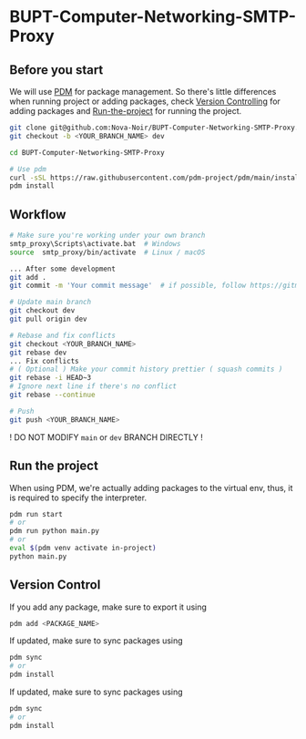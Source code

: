 # BUPT-Computer-Networking-SMTP-Proxy

## Before you start


We will use [PDM](https://pdm.fming.dev/latest/) for package management.
So there's little differences when running project or adding packages, check [Version Controlling](#version-control) for adding packages and [Run-the-project](#run-the-project) for running the project.

```sh
git clone git@github.com:Nova-Noir/BUPT-Computer-Networking-SMTP-Proxy.git
git checkout -b <YOUR_BRANCH_NAME> dev

cd BUPT-Computer-Networking-SMTP-Proxy

# Use pdm 
curl -sSL https://raw.githubusercontent.com/pdm-project/pdm/main/install-pdm.py | python -
pdm install
```



## Workflow

```sh
# Make sure you're working under your own branch
smtp_proxy\Scripts\activate.bat  # Windows
source  smtp_proxy/bin/activate  # Linux / macOS

... After some development
git add .
git commit -m 'Your commit message'  # if possible, follow https://gitmoji.dev/ for a prettier commit message.

# Update main branch
git checkout dev
git pull origin dev

# Rebase and fix conflicts
git checkout <YOUR_BRANCH_NAME>
git rebase dev
... Fix conflicts
# ( Optional ) Make your commit history prettier ( squash commits )
git rebase -i HEAD~3
# Ignore next line if there's no conflict
git rebase --continue

# Push
git push <YOUR_BRANCH_NAME>
```

! DO NOT MODIFY `main` or `dev` BRANCH DIRECTLY !


## Run the project
When using PDM, we're actually adding packages to the virtual env, thus, it is required to specify the interpreter.

```sh
pdm run start
# or
pdm run python main.py
# or
eval $(pdm venv activate in-project)
python main.py
```

## Version Control

If you add any package, make sure to export it using

```sh
pdm add <PACKAGE_NAME>
```

If updated, make sure to sync packages using 

```sh
pdm sync
# or
pdm install
```

If updated, make sure to sync packages using 

```sh
pdm sync
# or
pdm install
```

